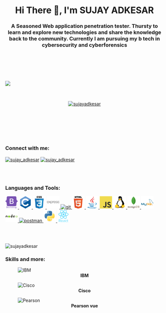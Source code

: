 <h1 align="center">Hi There 👋, I'm SUJAY ADKESAR</h1>
<h3 align="center">A Seasoned Web application penetration tester. Thursty to learn and explore new technologies and share the knowledge back to the community. Currently I am pursuing my b tech in cybersecurity and cyberforensics</h3>
<br/> <br/> <br/> <br/> <br/>

<img align="center" src="https://www.cepro.com/wp-content/uploads/2021/12/cybersecurity-image-1000x500-1.jpeg">
<br/> <br/> <br/> 





<p align="center"> <a href="https://github.com/ryo-ma/github-profile-trophy"><img src="https://github-profile-trophy.vercel.app/?username=sujayadkesar" alt="sujayadkesar" /></a> </p>

<br/> <br/> <br/> <br/> <br/>

<h3 align="left">Connect with me:</h3>
<p align="left">
<a href="https://linkedin.com/in/sujay_adkesar" target="blank"><img align="center" src="https://raw.githubusercontent.com/rahuldkjain/github-profile-readme-generator/master/src/images/icons/Social/linked-in-alt.svg" alt="sujay_adkesar" height="30" width="40" /></a>
<a href="https://instagram.com/sujay_adkesar" target="blank"><img align="center" src="https://raw.githubusercontent.com/rahuldkjain/github-profile-readme-generator/master/src/images/icons/Social/instagram.svg" alt="sujay_adkesar" height="30" width="40" /></a>
</p>

<br/> <br/> 

<h3 align="left">Languages and Tools:</h3>
<p align="left"> <a href="https://getbootstrap.com" target="_blank" rel="noreferrer"> <img src="https://raw.githubusercontent.com/devicons/devicon/master/icons/bootstrap/bootstrap-plain-wordmark.svg" alt="bootstrap" width="40" height="40"/> </a> <a href="https://www.cprogramming.com/" target="_blank" rel="noreferrer"> <img src="https://raw.githubusercontent.com/devicons/devicon/master/icons/c/c-original.svg" alt="c" width="40" height="40"/> </a> <a href="https://www.w3schools.com/css/" target="_blank" rel="noreferrer"> <img src="https://raw.githubusercontent.com/devicons/devicon/master/icons/css3/css3-original-wordmark.svg" alt="css3" width="40" height="40"/> </a> <a href="https://expressjs.com" target="_blank" rel="noreferrer"> <img src="https://raw.githubusercontent.com/devicons/devicon/master/icons/express/express-original-wordmark.svg" alt="express" width="40" height="40"/> </a> <a href="https://git-scm.com/" target="_blank" rel="noreferrer"> <img src="https://www.vectorlogo.zone/logos/git-scm/git-scm-icon.svg" alt="git" width="40" height="40"/> </a> <a href="https://www.w3.org/html/" target="_blank" rel="noreferrer"> <img src="https://raw.githubusercontent.com/devicons/devicon/master/icons/html5/html5-original-wordmark.svg" alt="html5" width="40" height="40"/> </a> <a href="https://www.java.com" target="_blank" rel="noreferrer"> <img src="https://raw.githubusercontent.com/devicons/devicon/master/icons/java/java-original.svg" alt="java" width="40" height="40"/> </a> <a href="https://developer.mozilla.org/en-US/docs/Web/JavaScript" target="_blank" rel="noreferrer"> <img src="https://raw.githubusercontent.com/devicons/devicon/master/icons/javascript/javascript-original.svg" alt="javascript" width="40" height="40"/> </a> <a href="https://www.linux.org/" target="_blank" rel="noreferrer"> <img src="https://raw.githubusercontent.com/devicons/devicon/master/icons/linux/linux-original.svg" alt="linux" width="40" height="40"/> </a> <a href="https://www.mongodb.com/" target="_blank" rel="noreferrer"> <img src="https://raw.githubusercontent.com/devicons/devicon/master/icons/mongodb/mongodb-original-wordmark.svg" alt="mongodb" width="40" height="40"/> </a> <a href="https://www.mysql.com/" target="_blank" rel="noreferrer"> <img src="https://raw.githubusercontent.com/devicons/devicon/master/icons/mysql/mysql-original-wordmark.svg" alt="mysql" width="40" height="40"/> </a> <a href="https://nodejs.org" target="_blank" rel="noreferrer"> <img src="https://raw.githubusercontent.com/devicons/devicon/master/icons/nodejs/nodejs-original-wordmark.svg" alt="nodejs" width="40" height="40"/> </a> <a href="https://postman.com" target="_blank" rel="noreferrer"> <img src="https://www.vectorlogo.zone/logos/getpostman/getpostman-icon.svg" alt="postman" width="40" height="40"/> </a> <a href="https://www.python.org" target="_blank" rel="noreferrer"> <img src="https://raw.githubusercontent.com/devicons/devicon/master/icons/python/python-original.svg" alt="python" width="40" height="40"/> </a> <a href="https://reactjs.org/" target="_blank" rel="noreferrer"> <img src="https://raw.githubusercontent.com/devicons/devicon/master/icons/react/react-original-wordmark.svg" alt="react" width="40" height="40"/> </a> </p>

<br/> <br/> 

<p><img align="center" src="https://github-readme-stats.vercel.app/api/top-langs?username=sujayadkesar&show_icons=true&locale=en&layout=compact" alt="sujayadkesar" /></p>

<h3 align="left">Skills and more:</h3>
<p float="left">
<figure>
    <img width="80" height="80" src="https://user-images.githubusercontent.com/95465072/168149728-e829f1cf-0073-48f8-a90a-eb11124fd585.png"         alt="IBM">
  
  <figcaption align = "center"><b>IBM</b></figcaption>
</figure>

 
  
<figure>
     <img width="80" height="80" src="https://user-images.githubusercontent.com/95465072/168151707-7941bcdb-1f82-4c53-a9ad-bdcd96f3cb85.png" alt="Cisco">
  
  <figcaption align = "center"><b>Cisco</b></figcaption>
</figure>
  
  
  <figure>
     <img width="80" height="80" src="https://user-images.githubusercontent.com/95465072/168151543-a35d39bb-ea07-4e9d-b574-b62c1bbe7adc.png" alt="Pearson">
  
  <figcaption align = "center"><b>Pearson vue</b></figcaption>
</figure>
  
</p>
